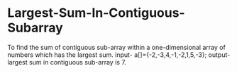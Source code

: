 # Largest-Sum-In-Contiguous-Subarray
To find the sum of contiguous sub-array within a one-dimensional array of numbers which has the largest sum.
  input- a[]={-2,-3,4,-1,-2,1,5,-3};
  output-largest sum in contiguous sub-array is 7.
